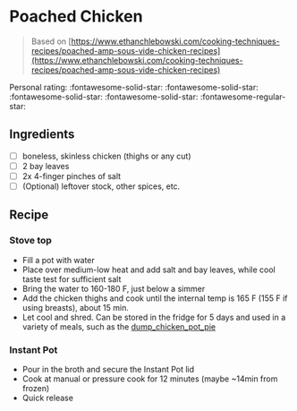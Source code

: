 # Poached Chicken

> Based on [https://www.ethanchlebowski.com/cooking-techniques-recipes/poached-amp-sous-vide-chicken-recipes](https://www.ethanchlebowski.com/cooking-techniques-recipes/poached-amp-sous-vide-chicken-recipes)

<!-- {cts} rating=4; (User can specify rating on scale of 1-5) -->

Personal rating: :fontawesome-solid-star: :fontawesome-solid-star: :fontawesome-solid-star: :fontawesome-solid-star: :fontawesome-regular-star:

<!-- {cte} -->

<!-- {cts} name_image=None; (User can specify image name) -->

<!-- TODO: Capture image -->

<!-- {cte} -->

## Ingredients

- [ ] boneless, skinless chicken (thighs or any cut)
- [ ] 2 bay leaves
- [ ] 2x 4-finger pinches of salt
- [ ] (Optional) leftover stock, other spices, etc.

## Recipe

### Stove top

- Fill a pot with water
- Place over medium-low heat and add salt and bay leaves, while cool taste test for sufficient salt
- Bring the water to 160-180 F, just below a simmer
- Add the chicken thighs and cook until the internal temp is 165 F (155 F if using breasts), about 15 min.
- Let cool and shred. Can be stored in the fridge for 5 days and used in a variety of meals, such as the [dump_chicken_pot_pie](./dump_chicken_pot_pie.md)

### Instant Pot

- Pour in the broth and secure the Instant Pot lid
- Cook at manual or pressure cook for 12 minutes (maybe ~14min from frozen)
- Quick release
